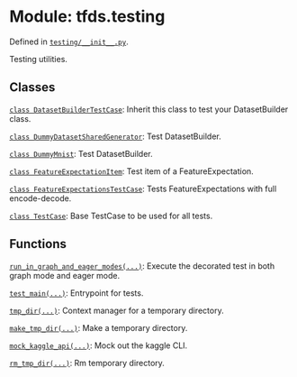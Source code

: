 <div itemscope itemtype="http://developers.google.com/ReferenceObject">
<meta itemprop="name" content="tfds.testing" />
<meta itemprop="path" content="Stable" />
</div>

# Module: tfds.testing



Defined in [`testing/__init__.py`](https://github.com/tensorflow/datasets/tree/master/tensorflow_datasets/testing/__init__.py).

Testing utilities.

## Classes

[`class DatasetBuilderTestCase`](../tfds/testing/DatasetBuilderTestCase.md): Inherit this class to test your DatasetBuilder class.

[`class DummyDatasetSharedGenerator`](../tfds/testing/DummyDatasetSharedGenerator.md): Test DatasetBuilder.

[`class DummyMnist`](../tfds/testing/DummyMnist.md): Test DatasetBuilder.

[`class FeatureExpectationItem`](../tfds/testing/FeatureExpectationItem.md): Test item of a FeatureExpectation.

[`class FeatureExpectationsTestCase`](../tfds/testing/FeatureExpectationsTestCase.md): Tests FeatureExpectations with full encode-decode.

[`class TestCase`](../tfds/testing/TestCase.md): Base TestCase to be used for all tests.

## Functions

[`run_in_graph_and_eager_modes(...)`](../tfds/testing/run_in_graph_and_eager_modes.md): Execute the decorated test in both graph mode and eager mode.

[`test_main(...)`](../tfds/testing/test_main.md): Entrypoint for tests.

[`tmp_dir(...)`](../tfds/testing/tmp_dir.md): Context manager for a temporary directory.

[`make_tmp_dir(...)`](../tfds/testing/make_tmp_dir.md): Make a temporary directory.

[`mock_kaggle_api(...)`](../tfds/testing/mock_kaggle_api.md): Mock out the kaggle CLI.

[`rm_tmp_dir(...)`](../tfds/testing/rm_tmp_dir.md): Rm temporary directory.

